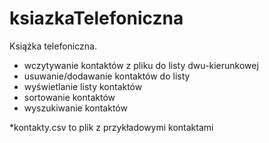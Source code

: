 # ksiazkaTelefoniczna
Książka telefoniczna.

- wczytywanie kontaktów z pliku do listy dwu-kierunkowej
- usuwanie/dodawanie kontaktów do listy
- wyświetlanie listy kontaktów
- sortowanie kontaktów
- wyszukiwanie kontaktów

*kontakty.csv to plik z przykładowymi kontaktami
